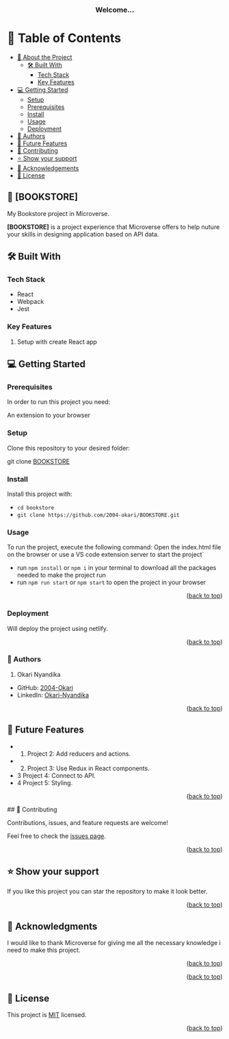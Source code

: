 <a name="readme-top"></a>

<div align="center">
  
  <br/>

  <h3><b>Welcome...</b></h3>

</div>

# 📗 Table of Contents

- [📖 About the Project](#about-project)
  - [🛠 Built With](#built-with)
    - [Tech Stack](#tech-stack)
    - [Key Features](#key-features)
- [💻 Getting Started](#getting-started)
  - [Setup](#setup)
  - [Prerequisites](#prerequisites)
  - [Install](#install)
  - [Usage](#usage)
  - [Deployment](#deployment)
- [👥 Authors](#authors)
- [🔭 Future Features](#future-features)
- [🤝 Contributing](#contributing)
- [⭐️ Show your support](#support)
- [🙏 Acknowledgements](#acknowledgements)
- [📝 License](#license)

## 📖 [BOOKSTORE] <a name="about-project"></a>

My Bookstore project in Microverse.

**[BOOKSTORE]** is a project experience that Microverse offers to help nuture your skills in designing application based on API data.  

## 🛠 Built With <a name="built-with"></a>

### Tech Stack <a name="tech-stack"></a>

- React
- Webpack
- Jest


### Key Features <a name="key-features"></a>

 1. Setup with create React app


## 💻 Getting Started <a name="getting-started"></a>

### Prerequisites

In order to run this project you need:

An extension to your browser
### Setup

Clone this repository to your desired folder:

git clone [BOOKSTORE](https://github.com/2004-okari/BOOKSTORE)
### Install

Install this project with:

- `cd bookstore`
- `git clone https://github.com/2004-okari/BOOKSTORE.git`
  
### Usage

To run the project, execute the following command:
Open the index.html file on the browser or use a VS code extension server to start the project`

- run `npm install` or `npm i` in your terminal to download all the packages needed to make the project run
- run `npm run start` or `npm start` to open the project in your browser


<p align="right">(<a href="#readme-top">back to top</a>)</p>

### Deployment

Will deploy the project using netlify.

<p align="right">(<a href="#readme-top">back to top</a>)</p>

### 👤 Authors <a name="authors"></a>

1. Okari Nyandika
- GitHub: [2004-Okari](https://github.com/2004-okari)
- LinkedIn: [Okari-Nyandika](https://www.linkedin.com/in/rooney-okari-86a5ba250/)

<p align="right">(<a href="#readme-top">back to top</a>)</p>

## 🔭 Future Features <a name="future-features"></a>

- 1. Project 2: Add reducers and actions.
- 2. Project 3: Use Redux in React components.
- 3 Project 4: Connect to API.
- 4 Project 5: Styling.


<p align="right">(<a href="#readme-top">back to top</a>)</p>
## 🤝 Contributing <a name="contributing"></a>

Contributions, issues, and feature requests are welcome!

Feel free to check the [issues page](https://github.com/2004-okari/BOOKSTORE/issues).

<p align="right">(<a href="#readme-top">back to top</a>)</p> 

## ⭐️ Show your support <a name="support"></a>

If you like this project you can star the repository to make it look better.

<p align="right">(<a href="#readme-top">back to top</a>)</p>

## 🙏 Acknowledgments <a name="acknowledgements"></a>

I would like to thank Microverse for giving me all the necessary knowledge i need to make this project.

<p align="right">(<a href="#readme-top">back to top</a>)</p>

<p align="right">(<a href="#readme-top">back to top</a>)</p>

## 📝 License <a name="license"></a>

This project is [MIT](./MIT.md) licensed.


<p align="right">(<a href="#readme-top">back to top</a>)</p>
